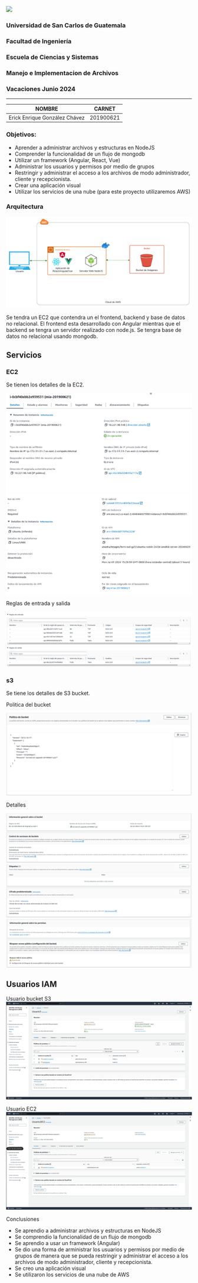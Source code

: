 <img src='https://user-images.githubusercontent.com/36779113/128587817-1a6c2fdc-d106-4dd3-b092-104c8299bded.png' background='white'>

### Universidad de San Carlos de Guatemala
### Facultad de Ingeniería
### Escuela de Ciencias y Sistemas
### Manejo e Implementacion de Archivos
### Vacaciones Junio 2024
---

<center>

|NOMBRE|CARNET|
|---|---|
|Erick Enrique González Chávez|201900621|
</center>

### Objetivos:
- Aprender a administrar archivos y estructuras en NodeJS
- Comprender la funcionalidad de un flujo de mongodb
- Utilizar un framework (Angular, React, Vue)
- Administrar los usuarios y permisos por medio de grupos
- Restringir y administrar el acceso a los archivos de modo administrador, cliente y recepcionista.
- Crear una aplicación visual
- Utilizar los servicios de una nube (para este proyecto utilizaremos AWS)

### Arquitectura

![ Arquitectura ](/imagenes/arquitectura.png)

Se tendra un EC2 que contendra un el frontend, backend y base de datos no relacional. El frontend esta desarrollado con Angular mientras que el backend se tengra un servidor realizado con node.js. Se tengra base de datos no relacional usando mongodb.

## Servicios

### EC2

Se tienen los detalles de la EC2.

![ Arquitectura ](/imagenes/1.png)
![ Arquitectura ](/imagenes/2.png)

Reglas de entrada y salida

![ Arquitectura ](/imagenes/3.png)

### s3

Se tiene los detalles de S3 bucket.

Politica del bucket

![ Arquitectura ](/imagenes/4.png)

Detalles 

![ Arquitectura ](/imagenes/5.png)
![ Arquitectura ](/imagenes/6.png)
![ Arquitectura ](/imagenes/7.png)

## Usuarios IAM

Usuario bucket S3 
![ Arquitectura ](/imagenes/8.png)

Usuario EC2
![ Arquitectura ](/imagenes/9.png)

Conclusiones

- Se aprendio a administrar archivos y estructuras en NodeJS
- Se comprendio la funcionalidad de un flujo de mongodb
- Se aprendio a usar un framework (Angular)
- Se dio una forma de arministrar los usuarios y permisos por medio de grupos de manera que se pueda restringir y administrar el acceso a los archivos de modo administrador, cliente y recepcionista.
- Se creo una aplicación visual
- Se utilizaron los servicios de una nube de AWS
